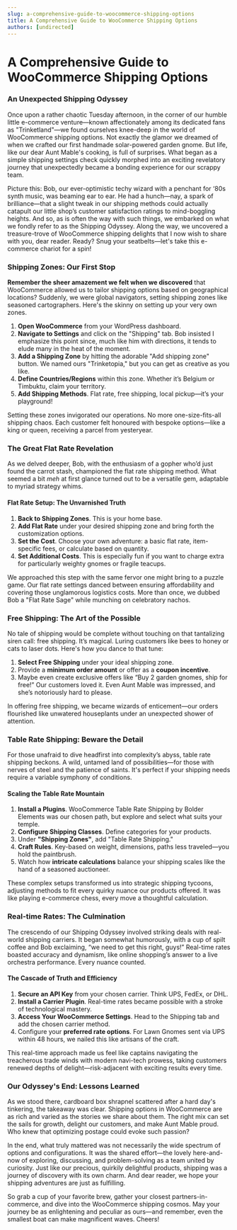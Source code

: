 ```yaml
---
slug: a-comprehensive-guide-to-woocommerce-shipping-options
title: A Comprehensive Guide to WooCommerce Shipping Options
authors: [undirected]
---
```



# A Comprehensive Guide to WooCommerce Shipping Options

### An Unexpected Shipping Odyssey

Once upon a rather chaotic Tuesday afternoon, in the corner of our humble little e-commerce venture—known affectionately among its dedicated fans as "Trinketland"—we found ourselves knee-deep in the world of WooCommerce shipping options. Not exactly the glamor we dreamed of when we crafted our first handmade solar-powered garden gnome. But life, like our dear Aunt Mable's cooking, is full of surprises. What began as a simple shipping settings check quickly morphed into an exciting revelatory journey that unexpectedly became a bonding experience for our scrappy team.

Picture this: Bob, our ever-optimistic techy wizard with a penchant for ‘80s synth music, was beaming ear to ear. He had a hunch—nay, a spark of brilliance—that a slight tweak in our shipping methods could actually catapult our little shop’s customer satisfaction ratings to mind-boggling heights. And so, as is often the way with such things, we embarked on what we fondly refer to as the Shipping Odyssey. Along the way, we uncovered a treasure-trove of WooCommerce shipping delights that I now wish to share with you, dear reader. Ready? Snug your seatbelts—let's take this e-commerce chariot for a spin!

### Shipping Zones: Our First Stop

**Remember the sheer amazement we felt when we discovered** that WooCommerce allowed us to tailor shipping options based on geographical locations? Suddenly, we were global navigators, setting shipping zones like seasoned cartographers. Here's the skinny on setting up your very own zones.

1. **Open WooCommerce** from your WordPress dashboard.  
2. **Navigate to Settings** and click on the "Shipping" tab. Bob insisted I emphasize this point since, much like him with directions, it tends to elude many in the heat of the moment.
3. **Add a Shipping Zone** by hitting the adorable "Add shipping zone" button. We named ours "Trinketopia," but you can get as creative as you like.
4. **Define Countries/Regions** within this zone. Whether it’s Belgium or Timbuktu, claim your territory.
5. **Add Shipping Methods**. Flat rate, free shipping, local pickup—it’s your playground!

Setting these zones invigorated our operations. No more one-size-fits-all shipping chaos. Each customer felt honoured with bespoke options—like a king or queen, receiving a parcel from yesteryear.

### The Great Flat Rate Revelation

As we delved deeper, Bob, with the enthusiasm of a gopher who’d just found the carrot stash, championed the flat rate shipping method. What seemed a bit *meh* at first glance turned out to be a versatile gem, adaptable to myriad strategy whims.

#### Flat Rate Setup: The Unvarnished Truth

1. **Back to Shipping Zones**. This is your home base.
2. **Add Flat Rate** under your desired shipping zone and bring forth the customization options.
3. **Set the Cost**. Choose your own adventure: a basic flat rate, item-specific fees, or calculate based on quantity.
4. **Set Additional Costs**. This is especially fun if you want to charge extra for particularly weighty gnomes or fragile teacups.

We approached this step with the same fervor one might bring to a puzzle game. Our flat rate settings danced between ensuring affordability and covering those unglamorous logistics costs. More than once, we dubbed Bob a "Flat Rate Sage" while munching on celebratory nachos.

### Free Shipping: The Art of the Possible

No tale of shipping would be complete without touching on that tantalizing siren call: free shipping. It’s magical. Luring customers like bees to honey or cats to laser dots. Here's how you dance to that tune:

1. **Select Free Shipping** under your ideal shipping zone.
2. Provide a **minimum order amount** or offer as a **coupon incentive**.
3. Maybe even create exclusive offers like “Buy 2 garden gnomes, ship for free!” Our customers loved it. Even Aunt Mable was impressed, and she’s notoriously hard to please.

In offering free shipping, we became wizards of enticement—our orders flourished like unwatered houseplants under an unexpected shower of attention.

### Table Rate Shipping: Beware the Detail

For those unafraid to dive headfirst into complexity’s abyss, table rate shipping beckons. A wild, untamed land of possibilities—for those with nerves of steel and the patience of saints. It's perfect if your shipping needs require a variable symphony of conditions.

#### Scaling the Table Rate Mountain

1. **Install a Plugins**. WooCommerce Table Rate Shipping by Bolder Elements was our chosen path, but explore and select what suits your temple.
2. **Configure Shipping Classes**. Define categories for your products.
3. Under **"Shipping Zones"**, add "Table Rate Shipping."
4. **Craft Rules**. Key-based on weight, dimensions, paths less traveled—you hold the paintbrush. 
5. Watch how **intricate calculations** balance your shipping scales like the hand of a seasoned auctioneer.

These complex setups transformed us into strategic shipping tycoons, adjusting methods to fit every quirky nuance our products offered. It was like playing e-commerce chess, every move a thoughtful calculation.

### Real-time Rates: The Culmination

The crescendo of our Shipping Odyssey involved striking deals with real-world shipping carriers. It began somewhat humorously, with a cup of spilt coffee and Bob exclaiming, “we need to get this right, guys!” Real-time rates boasted accuracy and dynamism, like online shopping’s answer to a live orchestra performance. Every nuance counted.

#### The Cascade of Truth and Efficiency

1. **Secure an API Key** from your chosen carrier. Think UPS, FedEx, or DHL.
2. **Install a Carrier Plugin**. Real-time rates became possible with a stroke of technological mastery.
3. **Access Your WooCommerce Settings**. Head to the Shipping tab and add the chosen carrier method.
4. Configure your **preferred rate options**. For Lawn Gnomes sent via UPS within 48 hours, we nailed this like artisans of the craft.

This real-time approach made us feel like captains navigating the treacherous trade winds with modern navi-tech prowess, taking customers renewed depths of delight—risk-adjacent with exciting results every time.

### Our Odyssey's End: Lessons Learned

As we stood there, cardboard box shrapnel scattered after a hard day's tinkering, the takeaway was clear. Shipping options in WooCommerce are as rich and varied as the stories we share about them. The right mix can set the sails for growth, delight our customers, and make Aunt Mable proud. Who knew that optimizing postage could evoke such passion?

In the end, what truly mattered was not necessarily the wide spectrum of options and configurations. It was the shared effort—the lovely here-and-now of exploring, discussing, and problem-solving as a team united by curiosity. Just like our precious, quirkily delightful products, shipping was a journey of discovery with its own charm. And dear reader, we hope your shipping adventures are just as fulfilling.

So grab a cup of your favorite brew, gather your closest partners-in-commerce, and dive into the WooCommerce shipping cosmos. May your journey be as enlightening and peculiar as ours—and remember, even the smallest boat can make magnificent waves. Cheers!